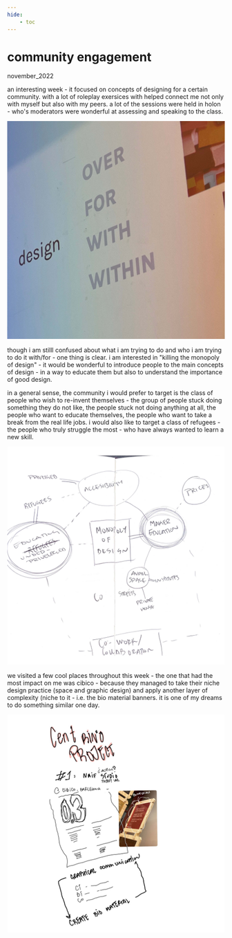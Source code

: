 ```yaml
---
hide:
    - toc
---
```


# community engagement
november_2022

an interesting week - it focused on concepts of designing for a certain community. with a lot of roleplay exersices with helped connect me not only with myself but also with my peers. a lot of the sessions were held in holon - who's moderators were wonderful at assessing and speaking to the class. 

![](../images/06_CE/IMG_1173.jpg)

though i am stilll confused about what i am trying to do and who i am trying to do it with/for - one thing is clear. i am interested in "killing the monopoly of design" - it would be wonderful to introduce people to the main concepts of design - in a way to educate them but also to understand the importance of good design. 

in a general sense, the community i would prefer to target is the class of people who wish to re-invent themselves - the group of people stuck doing something they do not like, the people stuck not doing anything at all, the people who want to educate themselves, the people who want to take a break from the real life jobs. i would also like to target a class of refugees - the people who truly struggle the most - who have always wanted to learn a new skill.

![](../images/06_CE/221128_Kill-the-Monopoly.jpg)

we visited a few cool places throughout this week - the one that had the most impact on me was cibico - because they managed to take their niche design practice (space and graphic design) and apply another layer of complexity (niche to it - i.e. the bio material banners. it is one of my dreams to do something similar one day. 

![](../images/06_CE/Page2.jpg)